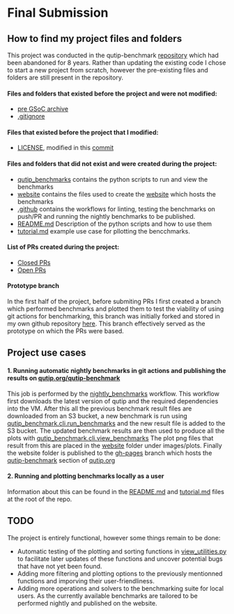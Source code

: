 # Final Submission

## How to find my project files and folders 
This project was conducted in the qutip-benchmark [repository](https://github.com/qutip/qutip-benchmark) which had been abandoned for 8 years.
Rather than updating the existing code I chose to start a new project from scratch, however the pre-existing files and folders are still present in the repository.  
#### Files and folders that existed before the project and were not modified:
- [pre GSoC archive](https://github.com/qutip/qutip-benchmark/tree/master/archive)
- [.gitignore](https://github.com/qutip/qutip-benchmark/blob/master/.gitignore)

#### Files that existed before the project that I modified:
- [LICENSE](https://github.com/qutip/qutip-benchmark/blob/master/LICENSE), modified in this [commit](https://github.com/qutip/qutip-benchmark/commit/dd1cff5ef64ebb0d759fe3b11ac14836bef6281c#diff-c693279643b8cd5d248172d9c22cb7cf4ed163a3c98c8a3f69c2717edd3eacb7)

#### Files and folders that did not exist and were created during the project:
- [qutip_benchmarks](https://github.com/qutip/qutip-benchmark/tree/master/qutip_benchmark) contains the python scripts to run and view the benchmarks
- [website](https://github.com/qutip/qutip-benchmark/tree/master/website) contains the files used to create the [website](https://qutip.org/qutip-benchmark/) which hosts the benchmarks
- [.github](https://github.com/qutip/qutip-benchmark/tree/master/.github) contains the workflows for linting, testing the benchmarks on push/PR and running the nightly benchmarks to be published.
- [README.md](https://github.com/qutip/qutip-benchmark/blob/master/README.md) Description of the python scripts and how to use them
- [tutorial.md](https://github.com/qutip/qutip-benchmark/blob/master/tutorial.md) example use case for pllotting the bencchmarks.
#### List of PRs created during the project:
- [Closed PRs](https://github.com/qutip/qutip-benchmark/pulls?q=is%3Apr+author%3Axspronken+created%3A2022-06-14..2022-09-12+closed%3A2022-06-14..2022-09-19)
- [Open PRs](https://github.com/qutip/qutip-benchmark/pulls?q=is%3Apr+author%3Axspronken+created%3A2022-06-14..2022-09-12+is%3Aopen+)

#### Prototype branch
In the first half of the project, before submiting PRs I first created a branch which performed benchmarks and plotted them to test the viability of using git actions for benchmarking, this branch was initially forked and stored in  my own github repository [here](https://github.com/xspronken/qutip-benchmark/tree/pytest-ci/.github/workflows). This branch effectively served as the prototype on which the PRs were based.

## Project use cases
#### 1. Running automatic nightly benchmarks in git actions and publishing the results on [qutip.org/qutip-benchmark](https://qutip.org/qutip-benchmark/)

This job is performed by the [nightly_benchmarks](https://github.com/qutip/qutip-benchmark/blob/master/.github/workflows/nightly_benchmarks.yml) workflow.
This workflow first downloads the latest version of qutip and the required dependencies into the VM. After this all the previous benchmark result files are downloaded from an S3
bucket, a new benchmark is run using [qutip_benchmark.cli.run_benchmarks](https://github.com/qutip/qutip-benchmark/blob/master/qutip_benchmark/cli/run_benchmarks.py) and the new result file is added to the S3 bucket.
The updated benchmark results are then used to produce all the plots with [qutip_benchmark.cli.view_benchmarks](https://github.com/qutip/qutip-benchmark/blob/master/qutip_benchmark/cli/view_benchmarks.py)
The plot png files that result from this are placed in the [website](https://github.com/qutip/qutip-benchmark/tree/master/website) folder under images/plots.
Finally the website folder is published to the [gh-pages](https://github.com/qutip/qutip-benchmark/tree/gh-pages) branch which hosts the [qutip-benchmark](https://qutip.org/qutip-benchmark/) section of [qutip.org](https://qutip.org/)

#### 2. Running and plotting benchmarks locally as a user
Information about this can be found in the [README.md](https://github.com/qutip/qutip-benchmark/blob/master/README.md) and [tutorial.md](https://github.com/qutip/qutip-benchmark/blob/master/tutorial.md) files at the root of the repo.


## TODO
The project is entirely functional, however some things remain to be done:
- Automatic testing of the plotting and sorting functions in [view_utilities.py](https://github.com/qutip/qutip-benchmark/blob/master/qutip_benchmark/view_utilities.py) to facilitate later updates of these functions and uncover potential bugs that have not yet been found.
- Adding more filtering and plotting options to the previously mentionned functions and imporving their user-friendliness.
- Adding more operations and solvers to the benchmarking suite for local users. As the currently available benchmarks are tailored to be performed nightly and published on the website.  
